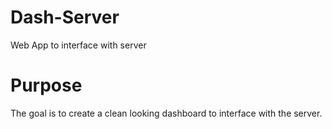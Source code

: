 # Dash-Server
Web App to interface with server

# Purpose
The goal is to create a clean looking dashboard to interface with the server. 